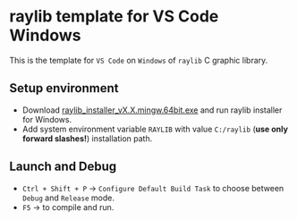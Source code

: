 # raylib template for VS Code Windows
This is the template for `VS Code` on `Windows` of `raylib` C graphic library.  

## Setup environment
* Download [raylib_installer_vX.X.mingw.64bit.exe](https://github.com/raysan5/raylib/releases) and run raylib installer for Windows.  
* Add system environment variable `RAYLIB` with value `C:/raylib` (**use only forward slashes!**) installation path. 

## Launch and Debug 
* `Ctrl + Shift + P` -> `Configure Default Build Task` to choose between `Debug` and `Release` mode.  
* `F5` -> to compile and run.  

